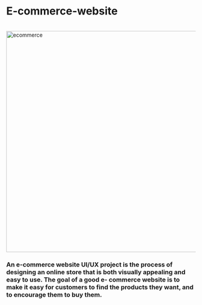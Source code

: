 # E-commerce-website

<br>
<img width="587" alt="ecommerce" src="https://github.com/Kanaga-Lakshmi-M/E-commerce-website/assets/167531588/cc65ac86-96fb-4bf3-9e42-e814a9f66396">

<br>
<h3>
An e-commerce website UI/UX project is the process of designing an online store that is both visually appealing and easy to use. The goal of a good e- commerce website is to make it easy for customers to find the products they want, and to encourage them to buy them.
</h3>

